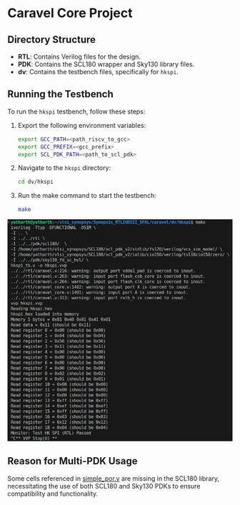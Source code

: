 # Caravel Core Project

## Directory Structure

- **RTL**: Contains Verilog files for the design.
- **PDK**: Contains the SCL180 wrapper and Sky130 library files.
- **dv**: Contains the testbench files, specifically for `hkspi`.

## Running the Testbench

To run the `hkspi` testbench, follow these steps:

1. Export the following environment variables:

    ```bash
    export GCC_PATH=<path_riscv_to_gcc>
    export GCC_PREFIX=<gcc_prefix>
    export SCL_PDK_PATH=<path_to_scl_pdk>
    ```

2. Navigate to the `hkspi` directory:

    ```bash
    cd dv/hkspi
    ```

3. Run the make command to start the testbench:

    ```bash
    make
    ```

![alt text](<../_docs/Screenshot from 2024-11-10 00-59-22.png>)

## Reason for Multi-PDK Usage

Some cells referenced in [simple_por.v](rtl/simple_por.v) are missing in the SCL180 library, necessitating the use of both SCL180 and Sky130 PDKs to ensure compatibility and functionality.
